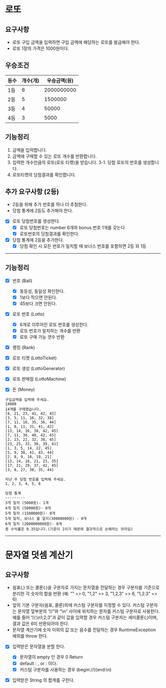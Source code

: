 # 로또
## 요구사항
- 로또 구입 금액을 입력하면 구입 금액에 해당하는 로또를 발급해야 한다.
- 로또 1장의 가격은 1000원이다.

## 우승조건
|등수|개수(개)|우승금액(원)|
|----|---|-----|
|1등|6|2000000000|
|2등|5|1500000|
|3등|4|50000|
|4등|3|5000|

## 기능정리 
1. 금액을 입력합니다.
2. 금액에 구매할 수 있는 로또 개수를 반환합니다.
3. 입력한 개수만큼의 로또(로또 티켓)을 받습니다.
3-1. 당첨 로또의 번호를 생성합니다.
4. 로또티켓의 당첨결과를 확인합니다.

## 추가 요구사항 (2등)
- 2등을 위해 추가 번호를 하나 더 추첨한다.
- 당첨 통계에 2등도 추가해야 한다.

- [x] 로또 당첨번호를 생성한다.
    - [x] 로또 당첨번호는 number 6개와 bonus 번호 1개를 갖는다
    - [x] 로또번호의 당첨결과를 확인한다.
- [x] 당첨 통계에 2등을 추가한다.
    - [x] 당첨 확인 시 모든 번호가 일치할 때 보너스 번호를 포함하면 2등 외 1등 
---

## 기능정리
- [x] 번호 (Ball)
    - [x] 동등성, 동일성 확인한다.
    - [x] 1보다 작으면 안된다.
    - [x] 45보다 크면 안된다.
- [x] 로또 번호 (Lotto)
    - [x] 6개로 이루어진 로또 번호를 생성한다.
    - [x] 로또 번호가 일치하는 개수를 반환
    - [x] 로또 구매 가능 갯수 반환
- [x] 랭킹 (Rank)
- [x] 로또 티켓 (LottoTicket)
- [x] 로또 생성 (LottoGenerator)
- [x] 로또 판매점 (LottoMachine)
- [x] 돈 (Money)


```
구입금액을 입력해 주세요.
14000
14개를 구매했습니다.
[8, 21, 23, 41, 42, 43]
[3, 5, 11, 16, 32, 38]
[7, 11, 16, 35, 36, 44]
[1, 8, 11, 31, 41, 42]
[13, 14, 16, 38, 42, 45]
[7, 11, 30, 40, 42, 43]
[2, 13, 22, 32, 38, 45]
[23, 25, 33, 36, 39, 41]
[1, 3, 5, 14, 22, 45]
[5, 9, 38, 41, 43, 44]
[2, 8, 9, 18, 19, 21]
[13, 14, 18, 21, 23, 35]
[17, 21, 29, 37, 42, 45]
[3, 8, 27, 30, 35, 44]

지난 주 당첨 번호를 입력해 주세요.
1, 2, 3, 4, 5, 6

당첨 통계
---------
3개 일치 (5000원)- 1개
4개 일치 (50000원)- 0개
5개 일치 (1500000원)- 0개
5개 일치, 보너스 볼 일치(30000000원) - 0개
6개 일치 (2000000000원)- 0개
총 수익률은 0.35입니다.(기준이 1이기 때문에 결과적으로 손해라는 의미임)
```

---

# 문자열 덧셈 계산기
## 요구사항 
- 쉼표(,) 또는 콜론(:)을 구분자로 가지는 문자열을 전달하는 경우 구분자를 기준으로 분리한 각 숫자의 합을 반환
(예: “” => 0, "1,2" => 3, "1,2,3" => 6, “1,2:3” => 6)
- 앞의 기본 구분자(쉼표, 콜론)외에 커스텀 구분자를 지정할 수 있다. 
커스텀 구분자는 문자열 앞부분의 “//”와 “\n” 사이에 위치하는 문자를 커스텀 구분자로 사용한다. 
예를 들어 “//;\n1;2;3”과 같이 값을 입력할 경우 커스텀 구분자는 세미콜론(;)이며, 결과 값은 6이 반환되어야 한다.
- 문자열 계산기에 숫자 이외의 값 또는 음수를 전달하는 경우 RuntimeException 예외를 throw 한다.
 
- [x] 입력받은 문자열을 분할 한다.  
    - [x] 문자열이 empty 인 경우 0 Return 
    - [x] default : , or : 이다.
    - [x] 커스텀 구분자를 사용하는 경우 (begin://)(end:\n)
- [x] 입력받은 String 의 합계를 구한다.

